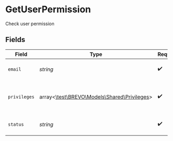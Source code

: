 # GetUserPermission

Check user permission


## Fields

| Field                                                                            | Type                                                                             | Required                                                                         | Description                                                                      | Example                                                                          |
| -------------------------------------------------------------------------------- | -------------------------------------------------------------------------------- | -------------------------------------------------------------------------------- | -------------------------------------------------------------------------------- | -------------------------------------------------------------------------------- |
| `email`                                                                          | *string*                                                                         | :heavy_check_mark:                                                               | Email address of the user.                                                       | invitedUser@company.com                                                          |
| `privileges`                                                                     | array<[\test\BREVO\Models\Shared\Privileges](../../models/shared/Privileges.md)> | :heavy_check_mark:                                                               | Granular feature permissions given to the user.                                  |                                                                                  |
| `status`                                                                         | *string*                                                                         | :heavy_check_mark:                                                               | Status of the invited user.                                                      | active                                                                           |